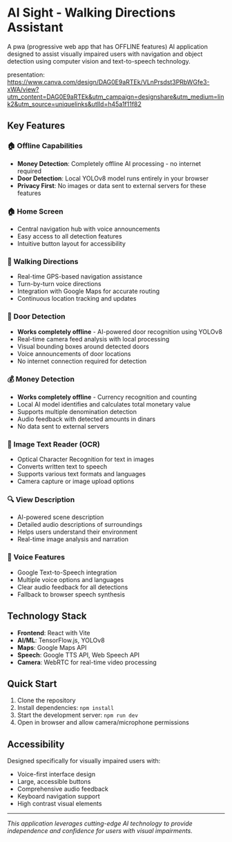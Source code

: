 # AI Sight - Walking Directions Assistant

A pwa (progressive web app that has OFFLINE features) AI application designed to assist visually impaired users with navigation and object detection using computer vision and text-to-speech technology.

presentation:
https://www.canva.com/design/DAG0E9aRTEk/VLnPrsdst3PRbWGfe3-xWA/view?utm_content=DAG0E9aRTEk&utm_campaign=designshare&utm_medium=link2&utm_source=uniquelinks&utlId=h45a1f11f82

## Key Features

### 🏠 Offline Capabilities
- **Money Detection**: Completely offline AI processing - no internet required
- **Door Detection**: Local YOLOv8 model runs entirely in your browser
- **Privacy First**: No images or data sent to external servers for these features

### 🏠 Home Screen
- Central navigation hub with voice announcements
- Easy access to all detection features
- Intuitive button layout for accessibility

### 🚶 Walking Directions
- Real-time GPS-based navigation assistance
- Turn-by-turn voice directions
- Integration with Google Maps for accurate routing
- Continuous location tracking and updates

### 🚪 Door Detection
- **Works completely offline** - AI-powered door recognition using YOLOv8
- Real-time camera feed analysis with local processing
- Visual bounding boxes around detected doors
- Voice announcements of door locations
- No internet connection required for detection

### 💰 Money Detection
- **Works completely offline** - Currency recognition and counting
- Local AI model identifies and calculates total monetary value
- Supports multiple denomination detection
- Audio feedback with detected amounts in dinars
- No data sent to external servers

### 📖 Image Text Reader (OCR)
- Optical Character Recognition for text in images
- Converts written text to speech
- Supports various text formats and languages
- Camera capture or image upload options

### 🔍 View Description
- AI-powered scene description
- Detailed audio descriptions of surroundings
- Helps users understand their environment
- Real-time image analysis and narration

### 🎤 Voice Features
- Google Text-to-Speech integration
- Multiple voice options and languages
- Clear audio feedback for all detections
- Fallback to browser speech synthesis

## Technology Stack

- **Frontend**: React with Vite
- **AI/ML**: TensorFlow.js, YOLOv8
- **Maps**: Google Maps API
- **Speech**: Google TTS API, Web Speech API
- **Camera**: WebRTC for real-time video processing

## Quick Start

1. Clone the repository
2. Install dependencies: `npm install`
3. Start the development server: `npm run dev`
4. Open in browser and allow camera/microphone permissions

## Accessibility

Designed specifically for visually impaired users with:
- Voice-first interface design
- Large, accessible buttons
- Comprehensive audio feedback
- Keyboard navigation support
- High contrast visual elements

---

*This application leverages cutting-edge AI technology to provide independence and confidence for users with visual impairments.*